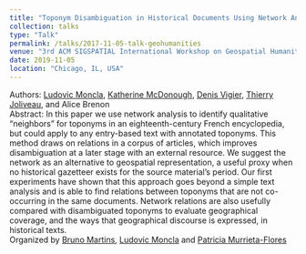 ```yaml
---
title: "Toponym Disambiguation in Historical Documents Using Network Analysis of Qualitative Relationships"
collection: talks
type: "Talk"
permalink: /talks/2017-11-05-talk-geohumanities
venue: "3rd ACM SIGSPATIAL International Workshop on Geospatial Humanities"
date: 2019-11-05
location: "Chicago, IL, USA"
---
```



Authors: [Ludovic Moncla](https://ludovicmoncla.github.io), [Katherine McDonough](http://kmcdono.com/), [Denis Vigier](http://www.icar.cnrs.fr/membre/dvigier/), [Thierry Joliveau](http://tjoliveau.com/tj/), and Alice Brenon
<br/>
Abstract: In this paper we use network analysis to identify qualitative “neighbors” for toponyms in an eighteenth-century French encyclopedia, but could apply to any entry-based text with annotated toponyms. This method draws on relations in a corpus of articles, which improves disambiguation at a later stage with an external resource. We suggest the network as an alternative to geospatial representation, a useful proxy when no historical gazetteer exists for the source material’s period. Our first experiments have shown that this approach goes beyond a simple text analysis and is able to find relations between toponyms that are not co-occurring in the same documents. Network relations are also usefully compared with disambiguated toponyms to evaluate geographical coverage, and the ways that geographical discourse is expressed, in historical texts.
<br/>
Organized by [Bruno Martins](https://bgmartins.github.io/), [Ludovic Moncla](https://ludovicmoncla.github.io) and [Patricia Murrieta-Flores](https://www.lancaster.ac.uk/history/about/people/patricia-murrieta-flores)
